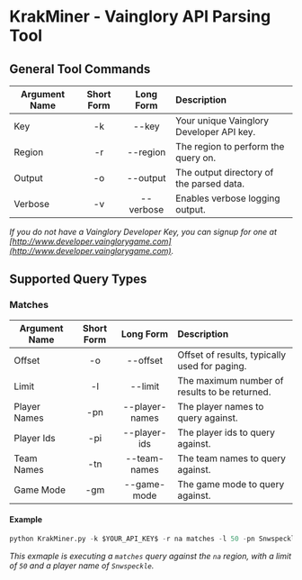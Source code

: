 # KrakMiner - Vainglory API Parsing Tool

## General Tool Commands
| Argument Name | Short Form    | Long Form | Description                                                                           
|---------------|:-------------:|:---------:|:------------
| Key           | -k            | --key     | Your unique Vainglory Developer API key.
| Region        | -r            | --region  | The region to perform the query on.
| Output        | -o            | --output  | The output directory of the parsed data.
| Verbose       | -v            | --verbose | Enables verbose logging output.

_If you do not have a Vainglory Developer Key, you can signup for one at [http://www.developer.vainglorygame.com](http://www.developer.vainglorygame.com)._

## Supported Query Types
### __Matches__
| Argument Name | Short Form    | Long Form     | Description
|---------------|:-------------:|:-------------:|:-----------
| Offset        | -o            | --offset      | Offset of results, typically used for paging.
| Limit         | -l            | --limit       | The maximum number of results to be returned.
| Player Names  | -pn           | --player-names| The player names to query against.
| Player Ids    | -pi           | --player-ids  | The player ids to query against.
| Team Names    | -tn           | --team-names  | The team names to query against.
| Game Mode     | -gm           | --game-mode   | The game mode to query against.

#### Example
```python
python KrakMiner.py -k $YOUR_API_KEY$ -r na matches -l 50 -pn Snwspeckle
```

_This exmaple is executing a `matches` query against the `na` region, with a limit of `50` and a player name of `Snwspeckle`._